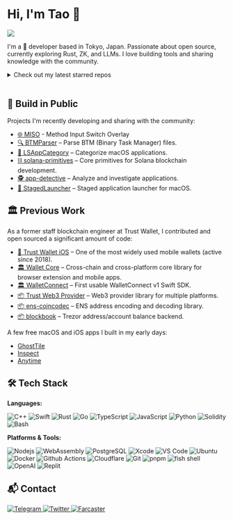 # Hi, I'm Tao 👋
<a href="https://github.com/hewigovens">
  <img src="https://img.shields.io/github/followers/hewigovens?style=social">
</a>

I'm a 🥷 developer based in Tokyo, Japan. Passionate about open source, currently exploring Rust, ZK, and LLMs. I love building tools and sharing knowledge with the community.

<details>
  <summary>Check out my latest starred repos</summary>
  <a href="https://github.com/hewigovens?tab=stars">
    <img src="https://badges.pufler.dev/last-stars/hewigovens?count=6&padding=15&perRow=3" />
  </a>
</details>

<br />

## 🚀 Build in Public

Projects I'm recently developing and sharing with the community:

- [🌐 MISO](https://github.com/hewigovens/miso) - Method Input Switch Overlay
- [🔍 BTMParser](https://github.com/hewigovens/BTMParser) – Parse BTM (Binary Task Manager) files.
- [📱 LSAppCategory](https://github.com/hewigovens/LSAppCategory) – Categorize macOS applications.
- [⛓️ solana-primitives](https://github.com/hewigovens/solana-primitives) – Core primitives for Solana blockchain development.
- [🕵️ app-detective](https://github.com/hewigovens/app-detective) – Analyze and investigate applications.
- [🚀 StagedLauncher](https://github.com/hewigovens/StagedLauncher) – Staged application launcher for macOS.

## 🏛️ Previous Work

As a former staff blockchain engineer at Trust Wallet, I contributed and open sourced a significant amount of code:

- [📱 Trust Wallet iOS](https://github.com/trustwallet/trust-wallet-ios) – One of the most widely used mobile wallets (active since 2018).
- [🏛️ Wallet Core](https://github.com/trustwallet/wallet-core) – Cross-chain and cross-platform core library for browser extension and mobile apps.
- [🏛️ WalletConnect](https://github.com/trustwallet/wallet-connect-swift) – First usable WalletConnect v1 Swift SDK.
- [📦 Trust Web3 Provider](https://github.com/trustwallet/trust-web3-provider) – Web3 provider library for multiple platforms.
- [📦 ens-coincodec](https://github.com/trustwallet/ens-coincodec) – ENS address encoding and decoding library.
- [📦 blockbook](https://github.com/trezor/blockbook) – Trezor address/account balance backend.

A few free macOS and iOS apps I built in my early days:
- [GhostTile](https://ghosttile.kernelpanic.im/)
- [Inspect](https://apps.apple.com/us/app/inspect-view-tls-certificate/id1074957486)
- [Anytime](https://apps.apple.com/fi/app/anytime-timezone-calculator/id1291735859)

## 🛠️ Tech Stack

**Languages:**
<p>
  <img alt="C++" src="https://img.shields.io/badge/-C++-e05273?style=flat-square&logo=cplusplus&logoColor=white" />
  <img alt="Swift" src="https://img.shields.io/badge/-Swift-F05138?style=flat-square&logo=swift&logoColor=white" />
  <img alt="Rust" src="https://img.shields.io/badge/-Rust-d29c7c?style=flat-square&logo=rust&logoColor=white" />
  <img alt="Go" src="https://img.shields.io/badge/-Go-3da1d0?style=flat-square&logo=go&logoColor=white" />
  <img alt="TypeScript" src="https://img.shields.io/badge/-TypeScript-007ACC?style=flat-square&logo=typescript&logoColor=white" />
  <img alt="JavaScript" src="https://img.shields.io/badge/-JavaScript-F7DF1E?style=flat-square&logo=javascript&logoColor=white" />
  <img alt="Python" src="https://img.shields.io/badge/-Python-3776AB?style=flat-square&logo=python&logoColor=white" />
  <img alt="Solidity" src="https://img.shields.io/badge/-Solidity-363636?style=flat-square&logo=solidity&logoColor=white" />
  <img alt="Bash" src="https://img.shields.io/badge/-Bash-4EAA25?style=flat-square&logo=gnu-bash&logoColor=white" />
</p>

**Platforms & Tools:**
<p>
  <img alt="Nodejs" src="https://img.shields.io/badge/-Nodejs-43853d?style=flat-square&logo=Node.js&logoColor=white" />
  <img alt="WebAssembly" src="https://img.shields.io/badge/-WebAssembly-654FF0?style=flat-square&logo=webassembly&logoColor=white" />
  <img alt="PostgreSQL" src="https://img.shields.io/badge/-PostgreSQL-4169E1?style=flat-square&logo=postgresql&logoColor=white" />
  <img alt="Xcode" src="https://img.shields.io/badge/-Xcode-147EFB?style=flat-square&logo=xcode&logoColor=white" />
  <img alt="VS Code" src="https://img.shields.io/badge/-VS%20Code-007ACC?style=flat-square&logo=visual-studio-code&logoColor=white" />
  <img alt="Ubuntu" src="https://img.shields.io/badge/-Ubuntu-E95420?style=flat-square&logo=ubuntu&logoColor=white" />
  <img alt="Docker" src="https://img.shields.io/badge/-Docker-46a2f1?style=flat-square&logo=docker&logoColor=white" />
  <img alt="Github Actions" src="https://img.shields.io/badge/-Github_Actions-2088FF?style=flat-square&logo=github-actions&logoColor=white" />
  <img alt="Cloudflare" src="https://img.shields.io/badge/-Cloudflare-F38020?style=flat-square&logo=cloudflare&logoColor=white" />
  <img alt="Git" src="https://img.shields.io/badge/-Git-F05032?style=flat-square&logo=git&logoColor=white" />
  <img alt="pnpm" src="https://img.shields.io/badge/-PNPM-F69220?style=flat-square&logo=pnpm&logoColor=white" />
  <img alt="fish shell" src="https://img.shields.io/badge/-Fish-34C534?style=flat-square&logo=fish-shell&logoColor=white" />
  <img alt="OpenAI" src="https://img.shields.io/badge/-OpenAI-412991?style=flat-square&logo=openai&logoColor=white" />
  <img alt="Replit" src="https://img.shields.io/badge/Replit-F26207?style=flat-square&logo=replit&logoColor=white" />
</p>

## 📬 Contact

<a href="https://t.me/hewig" target="_blank">
  <img alt="Telegram" src="https://img.shields.io/badge/telegram-3a91d4?style=for-the-badge&logo=telegram" />
</a>
<a href="https://twitter.com/hewigovens" target="_blank">
  <img alt="Twitter" src="https://img.shields.io/badge/twitter-gray?style=for-the-badge&logo=x" />
</a>
<a href="https://warpcast.com/h1" target="_blank">
  <img alt="Farcaster" src="https://img.shields.io/badge/farcaster-855DCD?style=for-the-badge&logo=farcaster&logoColor=white" />
</a>
<!-- <a href="https://mastodon.social/@hewigovens" target="_blank">
  <img alt="Mastodon" src="https://img.shields.io/badge/mastodon-%236364FF?style=for-the-badge&logo=mastodon&logoColor=white" />
</a> -->
